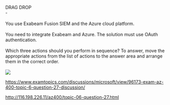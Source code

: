 DRAG DROP<br/> -<br/><br/>You use Exabeam Fusion SIEM and the Azure cloud platform.<br/><br/>You need to integrate Exabeam and Azure. The solution must use OAuth authentication.<br/><br/>Which three actions should you perform in sequence? To answer, move the appropriate actions from the list of actions to the answer area and arrange them in the correct order.<br/><br/><img src="https://img.examtopics.com/az-400/image30.png"/><p><a href="https://www.examtopics.com/discussions/microsoft/view/96173-exam-az-400-topic-6-question-27-discussion/">https://www.examtopics.com/discussions/microsoft/view/96173-exam-az-400-topic-6-question-27-discussion/</a></p><p><a href="http://116.198.226.11/az400/topic-06-question-27.html">http://116.198.226.11/az400/topic-06-question-27.html</a></p><script src="https://giscus.app/client.js"                    data-repo="azsamples/az204"                    data-repo-id="R_kgDOMRXzDQ"                    data-category="General"                    data-category-id="DIC_kwDOMRXzDc4Cgi27"                    data-mapping="pathname"                    data-strict="0"                    data-reactions-enabled="0"                    data-emit-metadata="0"                    data-input-position="bottom"                    data-theme="preferred_color_scheme"                    data-lang="en"                    crossorigin="anonymous"                    async>                    </script>